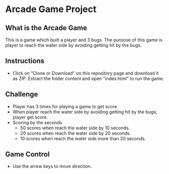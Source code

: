 # Arcade Game Project

## What is the Arcade Game
This is a game which built a player and 3 bugs. The purpose of this game is player to reach the water side by avoiding getting hit by the bugs.

## Instructions
* Click on "Clone or Download" on this repository page and download it as ZIP. Extract the folder content and open "index.html" to run the game.

## Challenge
* Player has 3 times for playing a game to get score.
* When player reach the water side by avoiding getting hit by the bugs, player get score.
* Scoring by the seconds
  - 50 scores when reach the water side by 10 seconds.
  - 20 scores when reach the water side by 20 seconds.
  - 10 scores when reach the water side more than 20 seconds.

## Game Control
* Use the arrow keys to move direction.

